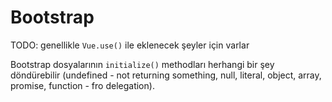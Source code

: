 # Bootstrap

TODO: genellikle `Vue.use()` ile eklenecek şeyler için varlar

Bootstrap dosyalarının `initialize()` methodları herhangi bir şey döndürebilir (undefined - not
returning something, null, literal, object, array, promise, function - fro delegation).

